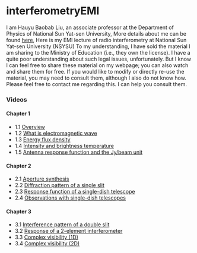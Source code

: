 # interferometryEMI

I am Hauyu Baobab Liu, an associate professor at the Department of Physics of National Sun Yat-sen University, More details about me can be found [here](https://baobabyoo.github.io/),
Here is my EMI lecture of radio interferometry at National Sun Yat-sen University (NSYSU)
To my understanding, I have sold the material I am sharing to the Ministry of Education (i.e., they own the license).
I have a quite poor understanding about such legal issues, unfortunately.
But I know I can feel free to share these material on my webpage; you can also watch and share them for free.
If you would like to modify or directly re-use the material, you may need to consult them, although I also do not know how.
Please feel free to contact me regarding this. I can help you consult them. 

### Videos

#### Chapter 1
- 1.1 [Overview](https://drive.google.com/file/d/13HYdwR_idK3iLvv9jKMEa3pKNNo5ep0K/view?usp=drive_link)
- 1.2 [What is electromagnetic wave](https://drive.google.com/file/d/1CzyA_pMLyU7lSl3JLaQMsHvFmj1CpTnW/view?usp=drive_link)
- 1.3 [Energy flux density](https://drive.google.com/file/d/1Hdz3tKEYJ9dWa7mOvyLZcUibGnzy9Emh/view?usp=drive_link)
- 1.4 [Intensity and brightness temperature](https://drive.google.com/file/d/1-yayr-Qdy_S7UgvSxI0S_ZwO_MfxdA_8/view?usp=drive_link)
- 1.5 [Antenna response function and the Jy/beam unit](https://drive.google.com/file/d/12tyxWuFgQqd0ADAbaBxmAWd7XjqrVhZD/view?usp=drive_link)

#### Chapter 2
- 2.1 [Aperture synthesis](https://drive.google.com/file/d/1SU1hNcM--5NKrKSDBBCbhHh_VgifUXou/view?usp=drive_link)
- 2.2 [Diffraction pattern of a single slit](https://drive.google.com/file/d/14fAxZo2_ndKyWgp1Jpe1ZNqGKhPVi7ys/view?usp=drive_link)
- 2.3 [Response function of a single-dish telescope](https://drive.google.com/file/d/1OJe6F_crHsRJ5gHH1U3_mmAxbk8RMDj8/view?usp=drive_link)
- 2.4 [Observations with single-dish telescopes](https://drive.google.com/file/d/1V0HaCh91rFgCNxDxrZ37Fq-i8EwMIj5g/view?usp=drive_link)

#### Chapter 3
- 3.1 [Interference pattern of a double slit](https://drive.google.com/file/d/16q0ro3H_3PS_WbYpNkc69PVjiRh4fc6K/view?usp=drive_link)
- 3.2 [Response of a 2-element interferometer](https://drive.google.com/file/d/1CZIzGGkwVql9cSsybc8kivlXkHp7AmW3/view?usp=drive_link)
- 3.3 [Complex visibility (1D)](https://drive.google.com/file/d/1d16uW9qkwAU2mRsQBuSuWdk3CYJRpNj6/view?usp=drive_link)
- 3.4 [Complex visibility (2D)](https://drive.google.com/file/d/1_Qk9Go8GI9cfoC9E5697zFRhADEltPXv/view?usp=drive_link)
